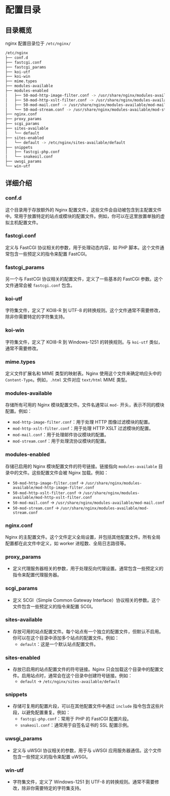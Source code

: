 # 配置目录

## 目录概览

nginx 配置目录位于 `/etc/nginx/`

```sh
/etc/nginx
├── conf.d
├── fastcgi.conf
├── fastcgi_params
├── koi-utf
├── koi-win
├── mime.types
├── modules-available
├── modules-enabled
│   ├── 50-mod-http-image-filter.conf -> /usr/share/nginx/modules-available/mod-http-image-filter.conf
│   ├── 50-mod-http-xslt-filter.conf -> /usr/share/nginx/modules-available/mod-http-xslt-filter.conf
│   ├── 50-mod-mail.conf -> /usr/share/nginx/modules-available/mod-mail.conf
│   └── 50-mod-stream.conf -> /usr/share/nginx/modules-available/mod-stream.conf
├── nginx.conf
├── proxy_params
├── scgi_params
├── sites-available
│   └── default
├── sites-enabled
│   └── default -> /etc/nginx/sites-available/default
├── snippets
│   ├── fastcgi-php.conf
│   └── snakeoil.conf
├── uwsgi_params
└── win-utf
```

## 详细介绍

### conf.d

这个目录用于存放额外的 Nginx 配置文件，这些文件会自动被包含到主配置文件中。常用于放置特定的站点或模块的配置文件。例如，你可以在这里放置单独的虚拟主机配置文件。

### fastcgi.conf

定义与 FastCGI 协议相关的参数，用于处理动态内容，如 PHP 脚本。这个文件通常包含一些预定义的指令来配置 FastCGI。

### fastcgi_params

另一个与 FastCGI 协议相关的配置文件，定义了一些基本的 FastCGI 参数。这个文件通常会被 `fastcgi.conf` 包含。

### koi-utf

字符集文件，定义了 KOI8-R 到 UTF-8 的转换规则。这个文件通常不需要修改，除非你需要特定的字符集支持。

### koi-win

字符集文件，定义了 KOI8-R 到 Windows-1251 的转换规则。与 `koi-utf` 类似，通常不需要修改。

### mime.types

定义文件扩展名和 MIME 类型的映射表。Nginx 使用这个文件来确定响应头中的 `Content-Type`。例如，`.html` 文件对应 `text/html` MIME 类型。

### modules-available

存储所有可用的 Nginx 模块配置文件。文件名通常以 `mod-` 开头，表示不同的模块配置。例如：

- `mod-http-image-filter.conf`：用于处理 HTTP 图像过滤模块的配置。
- `mod-http-xslt-filter.conf`：用于处理 HTTP XSLT 过滤模块的配置。
- `mod-mail.conf`：用于处理邮件协议模块的配置。
- `mod-stream.conf`：用于处理流协议模块的配置。

### modules-enabled

存储已启用的 Nginx 模块配置文件的符号链接。链接指向 `modules-available` 目录中的文件。这些配置文件会被 Nginx 加载。例如：

- `50-mod-http-image-filter.conf` -> `/usr/share/nginx/modules-available/mod-http-image-filter.conf`
- `50-mod-http-xslt-filter.conf` -> `/usr/share/nginx/modules-available/mod-http-xslt-filter.conf`
- `50-mod-mail.conf` -> `/usr/share/nginx/modules-available/mod-mail.conf`
- `50-mod-stream.conf` -> `/usr/share/nginx/modules-available/mod-stream.conf`

### nginx.conf

Nginx 的主配置文件。这个文件定义全局设置，并包括其他配置文件。所有全局配置都在此文件中定义，如 worker 进程数、全局日志路径等。

### proxy_params

- 定义代理服务器相关的参数，用于处理反向代理设置。通常包含一些预定义的指令来配置代理服务器。

### scgi_params

- 定义 SCGI（Simple Common Gateway Interface）协议相关的参数。这个文件包含一些预定义的指令来配置 SCGI。

### sites-available

- 存放可用的站点配置文件。每个站点有一个独立的配置文件，但默认不启用。你可以在这个目录中添加多个站点的配置文件。例如：
  - `default`：这是一个默认站点配置文件。

### sites-enabled

- 存放已启用的站点配置文件的符号链接。Nginx 只会加载这个目录中的配置文件。启用站点时，通常会在这个目录中创建符号链接。例如：
  - `default` -> `/etc/nginx/sites-available/default`

### snippets

- 存储可复用的配置片段，可以在其他配置文件中通过 `include` 指令包含这些片段，以避免配置重复。例如：
  - `fastcgi-php.conf`：常用于 PHP 的 FastCGI 配置片段。
  - `snakeoil.conf`：通常用于自签名证书的 SSL 配置示例。

### uwsgi_params

- 定义与 uWSGI 协议相关的参数，用于与 uWSGI 应用服务器通信。这个文件包含一些预定义的指令来配置 uWSGI。

### win-utf

- 字符集文件，定义了 Windows-1251 到 UTF-8 的转换规则。通常不需要修改，除非你需要特定的字符集支持。
